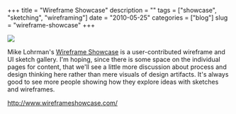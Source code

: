 +++
title = "Wireframe Showcase"
description = ""
tags = ["showcase", "sketching", "wireframing"]
date = "2010-05-25"
categories = ["blog"]
slug = "wireframe-showcase"
+++



  <div class="notebook-screenshot"><a href="http://www.wireframeshowcase.com/"><img src="//media.konigi.com/bluga/wt4bfbd1c293c5c_large.jpg"/></a></div><p>Mike Lohrman's <a href="http://www.wireframeshowcase.com/">Wireframe Showcase</a> is a user-contributed wireframe and UI sketch gallery. I'm hoping, since there is some space on the individual pages for content, that we'll see a little more discussion about process and design thinking here rather than mere visuals of design artifacts. It's always good to see more people showing how they explore ideas with sketches and wireframes.</p>

    
  <a href="http://www.wireframeshowcase.com/">http://www.wireframeshowcase.com/</a>
